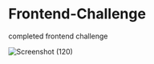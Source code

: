 # Frontend-Challenge

completed frontend challenge

![Screenshot (120)](https://user-images.githubusercontent.com/53884276/118159906-3fb79c80-b43b-11eb-8dc1-bd67908a4784.png)

